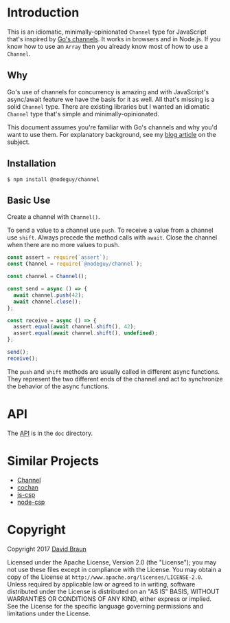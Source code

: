 # Introduction

This is an idiomatic, minimally-opinionated `Channel` type for JavaScript that's
inspired by [Go's channels](https://golang.org/ref/spec#Channel_types). It
works in browsers and in Node.js. If you know how to use an `Array` then you
already know most of how to use a `Channel`.

## Why

Go's use of channels for concurrency is amazing and with JavaScript's
async/await feature we have the basis for it as well. All that's missing is a
solid `Channel` type. There are existing libraries but I wanted an idiomatic
`Channel` type that's simple and minimally-opinionated.

This document assumes you're familiar with Go's channels and why you'd want to
use them. For explanatory background, see my [blog
article](https://www.nodeguy.com/channels-for-javascript/) on the subject.

## Installation

```shell
$ npm install @nodeguy/channel
```

## Basic Use

Create a channel with `Channel()`.

To send a value to a channel use `push`. To receive a value from a channel use
`shift`. Always precede the method calls with `await`. Close the channel when
there are no more values to push.

```JavaScript
const assert = require(`assert`);
const Channel = require(`@nodeguy/channel`);

const channel = Channel();

const send = async () => {
  await channel.push(42);
  await channel.close();
};

const receive = async () => {
  assert.equal(await channel.shift(), 42);
  assert.equal(await channel.shift(), undefined);
};

send();
receive();
```

The `push` and `shift` methods are usually called in different async functions.
They represent the two different ends of the channel and act to synchronize the
behavior of the async functions.

# API

The [API](doc/API.md) is in the `doc` directory.

# Similar Projects

- [Channel](https://github.com/gozala/channel)
- [cochan](https://github.com/skozin/cochan)
- [js-csp](https://github.com/ubolonton/js-csp)
- [node-csp](https://github.com/olahol/node-csp)

# Copyright

Copyright 2017 [David Braun](https://www.NodeGuy.com/)

Licensed under the Apache License, Version 2.0 (the "License"); you may not use
these files except in compliance with the License. You may obtain a copy of the
License at `http://www.apache.org/licenses/LICENSE-2.0`. Unless required by
applicable law or agreed to in writing, software distributed under the License
is distributed on an "AS IS" BASIS, WITHOUT WARRANTIES OR CONDITIONS OF ANY
KIND, either express or implied. See the License for the specific language
governing permissions and limitations under the License.
